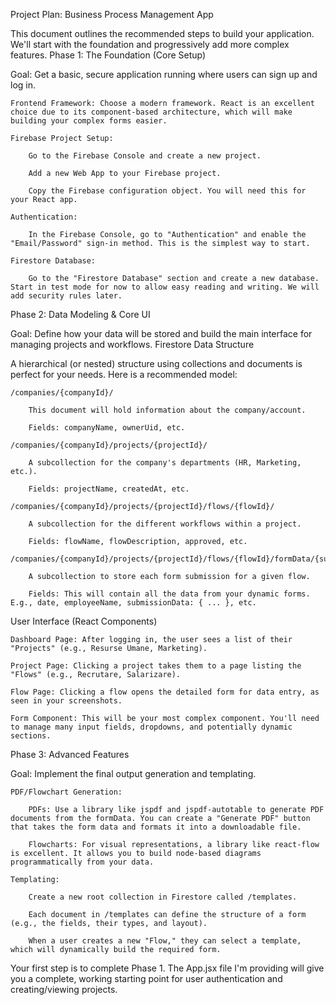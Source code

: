 Project Plan: Business Process Management App

This document outlines the recommended steps to build your application. We'll start with the foundation and progressively add more complex features.
Phase 1: The Foundation (Core Setup)

Goal: Get a basic, secure application running where users can sign up and log in.

    Frontend Framework: Choose a modern framework. React is an excellent choice due to its component-based architecture, which will make building your complex forms easier.

    Firebase Project Setup:

        Go to the Firebase Console and create a new project.

        Add a new Web App to your Firebase project.

        Copy the Firebase configuration object. You will need this for your React app.

    Authentication:

        In the Firebase Console, go to "Authentication" and enable the "Email/Password" sign-in method. This is the simplest way to start.

    Firestore Database:

        Go to the "Firestore Database" section and create a new database. Start in test mode for now to allow easy reading and writing. We will add security rules later.

Phase 2: Data Modeling & Core UI

Goal: Define how your data will be stored and build the main interface for managing projects and workflows.
Firestore Data Structure

A hierarchical (or nested) structure using collections and documents is perfect for your needs. Here is a recommended model:

    /companies/{companyId}/

        This document will hold information about the company/account.

        Fields: companyName, ownerUid, etc.

    /companies/{companyId}/projects/{projectId}/

        A subcollection for the company's departments (HR, Marketing, etc.).

        Fields: projectName, createdAt, etc.

    /companies/{companyId}/projects/{projectId}/flows/{flowId}/

        A subcollection for the different workflows within a project.

        Fields: flowName, flowDescription, approved, etc.

    /companies/{companyId}/projects/{projectId}/flows/{flowId}/formData/{submissionId}/

        A subcollection to store each form submission for a given flow.

        Fields: This will contain all the data from your dynamic forms. E.g., date, employeeName, submissionData: { ... }, etc.

User Interface (React Components)

    Dashboard Page: After logging in, the user sees a list of their "Projects" (e.g., Resurse Umane, Marketing).

    Project Page: Clicking a project takes them to a page listing the "Flows" (e.g., Recrutare, Salarizare).

    Flow Page: Clicking a flow opens the detailed form for data entry, as seen in your screenshots.

    Form Component: This will be your most complex component. You'll need to manage many input fields, dropdowns, and potentially dynamic sections.

Phase 3: Advanced Features

Goal: Implement the final output generation and templating.

    PDF/Flowchart Generation:

        PDFs: Use a library like jspdf and jspdf-autotable to generate PDF documents from the formData. You can create a "Generate PDF" button that takes the form data and formats it into a downloadable file.

        Flowcharts: For visual representations, a library like react-flow is excellent. It allows you to build node-based diagrams programmatically from your data.

    Templating:

        Create a new root collection in Firestore called /templates.

        Each document in /templates can define the structure of a form (e.g., the fields, their types, and layout).

        When a user creates a new "Flow," they can select a template, which will dynamically build the required form.

Your first step is to complete Phase 1. The App.jsx file I'm providing will give you a complete, working starting point for user authentication and creating/viewing projects.